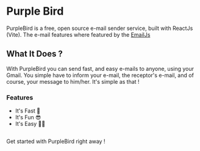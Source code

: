 # Purple Bird

PurpleBird is a free, open source e-mail sender service, built with ReactJs (Vite).
The e-mail features where featured by the [EmailJs](https://emailjs.org.com)

## What It Does ?

With PurpleBird you can send fast, and easy e-mails to anyone, using your Gmail.
You simple have to inform your e-mail, the receptor's e-mail, and of course, your message to him/her.
It's simple as that !

### Features

- It's Fast 🚀
- It's Fun 😎
- It's Easy 🙌🏻

##

Get started with PurpleBird right away !

